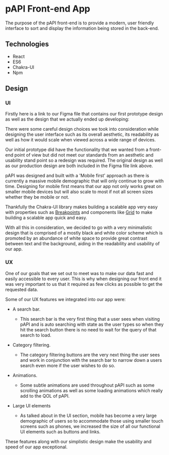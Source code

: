 # pAPI Front-end App

The purpose of the pAPI front-end is to provide a modern, user friendly interface to sort and display the information being stored in the back-end.



## Technologies

- React
- ES6
- Chakra-UI
- Npm



## Design

### UI

Firstly here is a link to our Figma file that contains our first prototype design as well as the design that we actually ended up developing:

[Design Files]: https://www.figma.com/file/jvhjc2HCBYN8FFp2c0OEwT/pAPI?node-id=0%3A1

There were some careful design choices we took into consideration while designing the user interface such as its overall aesthetic, its readability as well as how it would scale when viewed across a wide range of devices.

Our initial prototype did have the functionality that we wanted from a front-end point of view but did not meet our standards from an aesthetic and usability stand point so a redesign was required. The original design as well as our production design are both included in the Figma file link above.

pAPI was designed and built with a 'Mobile first' approach as there is currently a massive mobile demographic that will only continue to grow with time. Designing for mobile first means that our app not only works great on smaller mobile devices but will also scale to most if not all screen sizes whether they be mobile or not.

Thankfully the Chakra-UI library makes building a scalable app very easy with properties such as [Breakpoints](https://chakra-ui.com/docs/styled-system/theming/theme#breakpoints) and components like [Grid](https://chakra-ui.com/docs/components/layout/grid) to make building a scalable app quick and easy.

With all this in consideration, we decided to go with a very minimalistic design that is comprised of a mostly black and white color scheme which is promoted by an abundance of white space to provide great contrast between text and the background, aiding in the readability and usability of our app.

### UX

One of our goals that we set out to meet was to make our data fast and easily accessible to every user. This is why when designing our front end it was very important to us that it required as few clicks as possible to get the requested data.

Some of our UX features we integrated into our app were:

- A search bar.
  - This search bar is the very first thing that a user sees when visiting pAPI and is auto searching with state as the user types so when they hit the search button there is no need to wait for the query of that search to load.

- Category filtering.
  - The category filtering buttons are the very next thing the user sees and work in conjunction with the search bar to narrow down a users search even more if the user wishes to do so.

- Animations.
  - Some subtle animations are used throughout pAPI such as some scrolling animations as well as some loading animations which really add to the QOL of pAPI.
- Large UI elements
  - As talked about in the UI section, mobile has become a very large demographic of users so to accommodate those using smaller touch screens such as phones, we increased the size of all our functional UI elements such as buttons and links.

These features along with our simplistic design make the usability and speed of our app exceptional.

